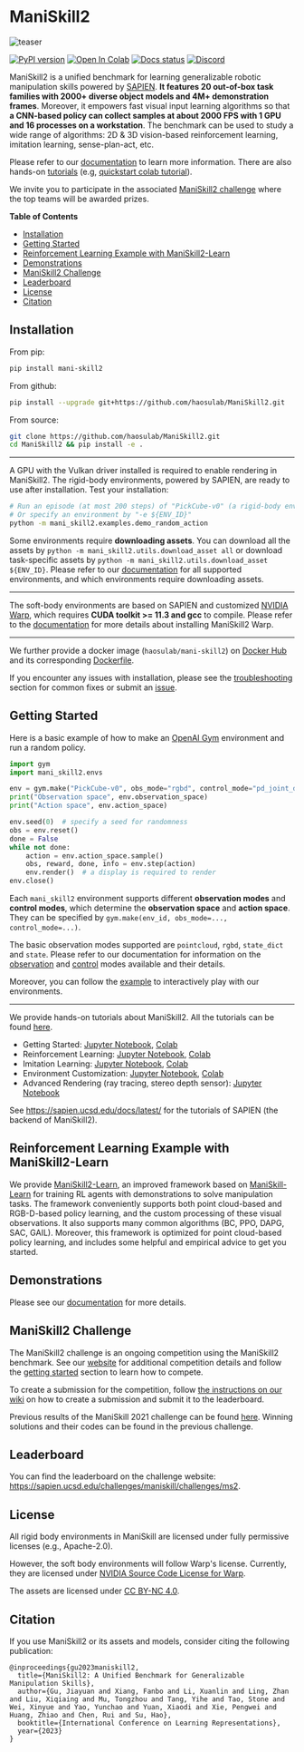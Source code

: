 # ManiSkill2

![teaser](figures/teaser_v2.jpg)

[![PyPI version](https://badge.fury.io/py/mani-skill2.svg)](https://badge.fury.io/py/mani-skill2)
[![Open In Colab](https://colab.research.google.com/assets/colab-badge.svg)](https://colab.research.google.com/github/haosulab/ManiSkill2/blob/main/examples/tutorials/1_quickstart.ipynb)
[![Docs status](https://img.shields.io/badge/docs-passing-brightgreen.svg)](https://haosulab.github.io/ManiSkill2)
[![Discord](https://img.shields.io/discord/996566046414753822?logo=discord)](https://discord.gg/x8yUZe5AdN)
<!-- [![Docs](https://github.com/haosulab/ManiSkill2/actions/workflows/gh-pages.yml/badge.svg)](https://haosulab.github.io/ManiSkill2) -->

ManiSkill2 is a unified benchmark for learning generalizable robotic manipulation skills powered by [SAPIEN](https://sapien.ucsd.edu/). **It features 20 out-of-box task families with 2000+ diverse object models and 4M+ demonstration frames**. Moreover, it empowers fast visual input learning algorithms so that **a CNN-based policy can collect samples at about 2000 FPS with 1 GPU and 16 processes on a workstation**. The benchmark can be used to study a wide range of algorithms: 2D & 3D vision-based reinforcement learning, imitation learning, sense-plan-act, etc.

Please refer to our [documentation](https://haosulab.github.io/ManiSkill2) to learn more information. There are also hands-on [tutorials](examples/tutorials) (e.g, [quickstart colab tutorial](https://colab.research.google.com/github/haosulab/ManiSkill2/blob/main/examples/tutorials/1_quickstart.ipynb)).

We invite you to participate in the associated [ManiSkill2 challenge](https://sapien.ucsd.edu/challenges/maniskill/) where the top teams will be awarded prizes.

**Table of Contents**

- [Installation](#installation)
- [Getting Started](#getting-started)
- [Reinforcement Learning Example with ManiSkill2-Learn](#reinforcement-learning-example-with-maniskill2-learn)
- [Demonstrations](#demonstrations)
- [ManiSkill2 Challenge](#maniskill2-challenge)
- [Leaderboard](#leaderboard)
- [License](#license)
- [Citation](#citation)

## Installation

From pip:

```bash
pip install mani-skill2
```

From github:

```bash
pip install --upgrade git+https://github.com/haosulab/ManiSkill2.git
```

From source:

```bash
git clone https://github.com/haosulab/ManiSkill2.git
cd ManiSkill2 && pip install -e .
```

---

A GPU with the Vulkan driver installed is required to enable rendering in ManiSkill2. The rigid-body environments, powered by SAPIEN, are ready to use after installation. Test your installation:

```bash
# Run an episode (at most 200 steps) of "PickCube-v0" (a rigid-body environment) with random actions
# Or specify an environment by "-e ${ENV_ID}"
python -m mani_skill2.examples.demo_random_action
```

Some environments require **downloading assets**. You can download all the assets by `python -m mani_skill2.utils.download_asset all` or download task-specific assets by `python -m mani_skill2.utils.download_asset ${ENV_ID}`.
Please refer to our [documentation](https://haosulab.github.io/ManiSkill2/concepts/environments.html) for all supported environments, and which environments require downloading assets.

---

The soft-body environments are based on SAPIEN and customized [NVIDIA Warp](https://github.com/NVIDIA/warp), which requires **CUDA toolkit >= 11.3 and gcc** to compile. Please refer to the [documentation](https://haosulab.github.io/ManiSkill2/getting_started/installation.html#warp-maniskill2-version) for more details about installing ManiSkill2 Warp.

---

We further provide a docker image (`haosulab/mani-skill2`) on [Docker Hub](https://hub.docker.com/repository/docker/haosulab/mani-skill2/general) and its corresponding [Dockerfile](./docker/Dockerfile).

If you encounter any issues with installation, please see the [troubleshooting](https://haosulab.github.io/ManiSkill2/getting_started/installation.html#troubleshooting) section for common fixes or submit an [issue](https://github.com/haosulab/ManiSkill2/issues).

## Getting Started

Here is a basic example of how to make an [OpenAI Gym](https://github.com/openai/gym) environment and run a random policy.

```python
import gym
import mani_skill2.envs

env = gym.make("PickCube-v0", obs_mode="rgbd", control_mode="pd_joint_delta_pos")
print("Observation space", env.observation_space)
print("Action space", env.action_space)

env.seed(0)  # specify a seed for randomness
obs = env.reset()
done = False
while not done:
    action = env.action_space.sample()
    obs, reward, done, info = env.step(action)
    env.render()  # a display is required to render
env.close()
```

Each `mani_skill2` environment supports different **observation modes** and **control modes**, which determine the **observation space** and **action space**. They can be specified by `gym.make(env_id, obs_mode=..., control_mode=...)`.

The basic observation modes supported are `pointcloud`, `rgbd`, `state_dict` and `state`.
Please refer to our documentation for information on the [observation](https://haosulab.github.io/ManiSkill2/concepts/observation.html) and [control](https://haosulab.github.io/ManiSkill2/concepts/controllers.html) modes available and their details.

Moreover, you can follow the [example](https://haosulab.github.io/ManiSkill2/getting_started/quickstart.html#interactive-play) to interactively play with our environments.

---

We provide hands-on tutorials about ManiSkill2. All the tutorials can be found [here](https://github.com/haosulab/ManiSkill2/blob/main/examples/tutorials).

- Getting Started: [Jupyter Notebook](./examples/tutorials/1_quickstart.ipynb), [Colab](https://colab.research.google.com/github/haosulab/ManiSkill2/blob/main/examples/tutorials/1_quickstart.ipynb)
- Reinforcement Learning: [Jupyter Notebook](./examples/tutorials/2_reinforcement_learning.ipynb), [Colab](https://colab.research.google.com/github/haosulab/ManiSkill2/blob/main/examples/tutorials/2_reinforcement_learning.ipynb)
- Imitation Learning: [Jupyter Notebook](./examples/tutorials/3_imitation_learning.ipynb), [Colab](https://colab.research.google.com/github/haosulab/ManiSkill2/blob/main/examples/tutorials/3_imitation_learning.ipynb)
- Environment Customization: [Jupyter Notebook](./examples/tutorials/customize_environments.ipynb), [Colab](https://colab.research.google.com/github/haosulab/ManiSkill2/blob/main/examples/tutorials/customize_environments.ipynb)
- Advanced Rendering (ray tracing, stereo depth sensor): [Jupyter Notebook](./examples/tutorials/advanced_rendering.ipynb)

See <https://sapien.ucsd.edu/docs/latest/> for the tutorials of SAPIEN (the backend of ManiSkill2).

## Reinforcement Learning Example with ManiSkill2-Learn

We provide [ManiSkill2-Learn](https://github.com/haosulab/ManiSkill2-Learn), an improved framework based on [ManiSkill-Learn](https://github.com/haosulab/ManiSkill-Learn) for training RL agents with demonstrations to solve manipulation tasks. The framework conveniently supports both point cloud-based and RGB-D-based policy learning, and the custom processing of these visual observations. It also supports many common algorithms (BC, PPO, DAPG, SAC, GAIL). Moreover, this framework is optimized for point cloud-based policy learning, and includes some helpful and empirical advice to get you started.

## Demonstrations

Please see our [documentation](https://haosulab.github.io/ManiSkill2/concepts/demonstrations.html) for more details.

## ManiSkill2 Challenge

The ManiSkill2 challenge is an ongoing competition using the ManiSkill2 benchmark. See our [website](https://sapien.ucsd.edu/challenges/maniskill/) for additional competition details and follow the [getting started](https://sapien.ucsd.edu/challenges/maniskill#getting-started) section to learn how to compete.

To create a submission for the competition, follow [the instructions on our wiki](https://github.com/haosulab/ManiSkill2/wiki/Participation-Guidelines) on how to create a submission and submit it to the leaderboard.

Previous results of the ManiSkill 2021 challenge can be found [here](https://sapien.ucsd.edu/challenges/maniskill#maniskill2021). Winning solutions and their codes can be found in the previous challenge.

## Leaderboard

You can find the leaderboard on the challenge website: <https://sapien.ucsd.edu/challenges/maniskill/challenges/ms2>.

## License

All rigid body environments in ManiSkill are licensed under fully permissive licenses (e.g., Apache-2.0).

However, the soft body environments will follow Warp's license. Currently, they are licensed under
[NVIDIA Source Code License for Warp](https://github.com/NVIDIA/warp/blob/main/LICENSE.md).

The assets are licensed under [CC BY-NC 4.0](https://creativecommons.org/licenses/by-nc/4.0/legalcode).

## Citation

If you use ManiSkill2 or its assets and models, consider citing the following publication:

```
@inproceedings{gu2023maniskill2,
  title={ManiSkill2: A Unified Benchmark for Generalizable Manipulation Skills},
  author={Gu, Jiayuan and Xiang, Fanbo and Li, Xuanlin and Ling, Zhan and Liu, Xiqiaing and Mu, Tongzhou and Tang, Yihe and Tao, Stone and Wei, Xinyue and Yao, Yunchao and Yuan, Xiaodi and Xie, Pengwei and Huang, Zhiao and Chen, Rui and Su, Hao},
  booktitle={International Conference on Learning Representations},
  year={2023}
}
```
